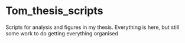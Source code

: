 # Tom_thesis_scripts

Scripts for analysis and figures in my thesis. Everything is here, but still some work to do getting everything organised
